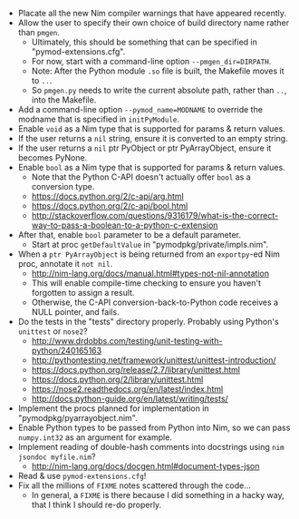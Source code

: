 * Placate all the new Nim compiler warnings that have appeared recently.
* Allow the user to specify their own choice of build directory name rather than `pmgen`.
  * Ultimately, this should be something that can be specified in "pymod-extensions.cfg".
  * For now, start with a command-line option `--pmgen_dir=DIRPATH`.
  * Note: After the Python module `.so` file is built, the Makefile moves it to `..`.
  * So `pmgen.py` needs to write the current absolute path, rather than `..`, into the Makefile.
* Add a command-line option `--pymod_name=MODNAME` to override the modname that is specified in `initPyModule`.
* Enable `void` as a Nim type that is supported for params & return values.
* If the user returns a `nil` string, ensure it is converted to an empty string.
* If the user returns a `nil` ptr PyObject or ptr PyArrayObject, ensure it becomes PyNone.
* Enable `bool` as a Nim type that is supported for params & return values.
  * Note that the Python C-API doesn't actually offer `bool` as a conversion type.
  * https://docs.python.org/2/c-api/arg.html
  * https://docs.python.org/2/c-api/bool.html
  * http://stackoverflow.com/questions/9316179/what-is-the-correct-way-to-pass-a-boolean-to-a-python-c-extension
* After that, enable `bool` parameter to be a default parameter.
  * Start at proc `getDefaultValue` in "pymodpkg/private/impls.nim".
* When a `ptr PyArrayObject` is being returned from an `exportpy`-ed Nim proc, annotate it `not nil`.
  * http://nim-lang.org/docs/manual.html#types-not-nil-annotation
  * This will enable compile-time checking to ensure you haven't forgotten to assign a result.
  * Otherwise, the C-API conversion-back-to-Python code receives a NULL pointer, and fails.
* Do the tests in the "tests" directory properly.  Probably using Python's `unittest` or `nose2`?
  * http://www.drdobbs.com/testing/unit-testing-with-python/240165163
  * http://pythontesting.net/framework/unittest/unittest-introduction/
  * https://docs.python.org/release/2.7/library/unittest.html
  * https://docs.python.org/2/library/unittest.html
  * https://nose2.readthedocs.org/en/latest/index.html
  * http://docs.python-guide.org/en/latest/writing/tests/
* Implement the procs planned for implementation in "pymodpkg/pyarrayobject.nim".
* Enable Python types to be passed from Python into Nim, so we can pass `numpy.int32` as an argument for example.
* Implement reading of double-hash comments into docstrings using `nim jsondoc myfile.nim`?
  * http://nim-lang.org/docs/docgen.html#document-types-json
* Read & use `pymod-extensions.cfg`!
* Fix all the millions of `FIXME` notes scattered through the code...
  * In general, a `FIXME` is there because I did something in a hacky way, that I think I should re-do properly.
